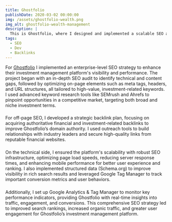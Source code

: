 ```yaml
---
title: Ghostfolio
publishDate: 2020-03-02 00:00:00
img: /assets/ghostfolio-wealth.png
img_alt: ghostfolio-wealth-management
description: |
  This is Ghostfolio, where I designed and implemented a scalable SEO architecture, optimizing the site for both search engines and user experience. I integrated advanced on-page SEO features, including keyword optimization, structured data, and optimized site architecture, to improve search visibility and enhance organic rankings. Additionally, I ensured the implementation of comprehensive technical SEO measures, focusing on site speed, mobile optimization, and crawl efficiency to boost performance and platform reliability in search engine results.
tags:
  - SEO
  - Dev
  - Backlinks
---
```


For <a href="https://ghostfol.io/en/home">Ghostfolio</a> I implemented an enterprise-level SEO strategy to enhance their investment management platform's visibility and performance. The project began with an in-depth SEO audit to identify technical and content gaps, followed by optimizing on-page elements such as meta tags, headers, and URL structures, all tailored to high-value, investment-related keywords. I used advanced keyword research tools like SEMrush and Ahrefs to pinpoint opportunities in a competitive market, targeting both broad and niche investment terms.

###

For off-page SEO, I developed a strategic backlink plan, focusing on acquiring authoritative financial and investment-related backlinks to improve Ghostfolio’s domain authority. I used outreach tools to build relationships with industry leaders and secure high-quality links from reputable financial websites.

###

On the technical side, I ensured the platform's scalability with robust SEO infrastructure, optimizing page load speeds, reducing server response times, and enhancing mobile performance for better user experience and ranking. I also implemented structured data (Schema.org) to improve visibility in rich search results and leveraged Google Tag Manager to track important conversion metrics and user behaviors.

###

Additionally, I set up Google Analytics & Tag Manager to monitor key performance indicators, providing Ghostfolio with real-time insights into traffic, engagement, and conversions. This comprehensive SEO strategy led to improved search rankings, increased organic traffic, and greater user engagement for Ghostfolio’s investment management platform.

